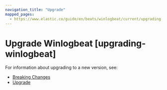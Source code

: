 ```yaml
---
navigation_title: "Upgrade"
mapped_pages:
  - https://www.elastic.co/guide/en/beats/winlogbeat/current/upgrading-winlogbeat.html
---
```


# Upgrade Winlogbeat [upgrading-winlogbeat]


For information about upgrading to a new version, see:

* [Breaking Changes](/release-notes/breaking-changes.md)
* [Upgrade](/reference/libbeat/upgrading.md)


